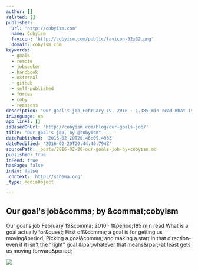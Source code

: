 ```yaml
---
author: []
related: []
publisher:
  url: 'http://cobyism.com'
  name: Cobyism
  favicon: 'http://cobyism.com/public/favicon-32x32.png'
  domain: cobyism.com
keywords:
  - goals
  - remote
  - jobseeker
  - handbook
  - external
  - github
  - self-published
  - forces
  - coby
  - reassess
description: "Our goal's job February 19, 2016 · 1.185 min read What is a goal actually for? First off, a goal is for getting us moving. Picking a goal, and making a start in that direction-even if it isn't the \"right\" goal (whatever that means)-at least gets us moving forward."
inLanguage: en
app_links: []
isBasedOnUrl: 'http://cobyism.com/blog/our-goals-job/'
title: "Our goal's job, by @cobyism"
datePublished: '2016-02-20T20:46:09.493Z'
dateModified: '2016-02-20T20:44:46.794Z'
sourcePath: _posts/2016-02-20-our-goals-job-by-cobyism.md
published: true
inFeed: true
hasPage: false
inNav: false
_context: 'http://schema.org'
_type: MediaObject

---
```

<article style=""><h1>Our goal's job&amp;comma; by &amp;commat;cobyism</h1><p>Our goal's job February 19&amp;comma; 2016 · 1&amp;period;185 min read What is a goal actually for&amp;quest; First off&amp;comma; a goal is for getting us moving&amp;period; Picking a goal&amp;comma; and making a start in that direction-even if it isn't the "right" goal &amp;lpar;whatever that means&amp;rpar;-at least gets us moving forward&amp;period;</p><img src="http://cobyism.com/public/avatar.jpg" /></article>